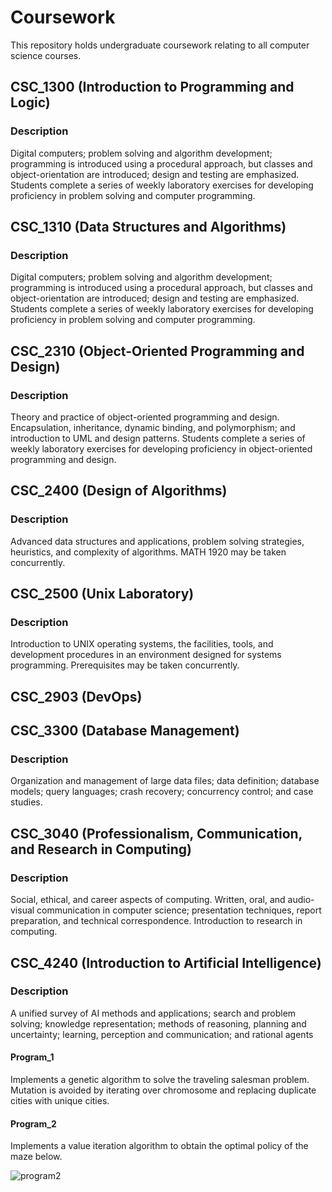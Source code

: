 # Coursework
This repository holds undergraduate coursework relating to all computer science courses.

## CSC_1300 (Introduction to Programming and Logic)
### Description 
Digital computers; problem solving and algorithm development; programming is introduced using a procedural approach, but classes and object-orientation are introduced; design and testing are emphasized.  Students complete a series of weekly laboratory exercises for developing proficiency in problem solving and computer programming.

## CSC_1310 (Data Structures and Algorithms)
### Description 
Digital computers; problem solving and algorithm development; programming is introduced using a procedural approach, but classes and object-orientation are introduced; design and testing are emphasized.  Students complete a series of weekly laboratory exercises for developing proficiency in problem solving and computer programming.

## CSC_2310 (Object-Oriented Programming and Design)
### Description 
Theory and practice of object-oriented programming and design. Encapsulation, inheritance, dynamic binding, and polymorphism; and introduction to UML and design patterns. Students complete a series of weekly laboratory exercises for developing proficiency in object-oriented programming and design.

## CSC_2400 (Design of Algorithms)
### Description 
Advanced data structures and applications, problem solving strategies, heuristics, and complexity of algorithms.  MATH 1920 may be taken concurrently.

## CSC_2500 (Unix Laboratory)
### Description 
Introduction to UNIX operating systems, the facilities, tools, and development procedures in an environment designed for systems programming.  Prerequisites may be taken concurrently.

## CSC_2903 (DevOps)

## CSC_3300 (Database Management)
### Description 
Organization and management of large data files; data definition; database models; query languages; crash recovery; concurrency control; and case studies.

## CSC_3040 (Professionalism, Communication, and Research in Computing)
### Description 
Social, ethical, and career aspects of computing.  Written, oral, and audio-visual communication in computer science; presentation techniques, report preparation, and technical correspondence.  Introduction to research in computing.

## CSC_4240 (Introduction to Artificial Intelligence)
### Description 
A unified survey of AI methods and applications; search and problem solving; knowledge representation; methods of reasoning, planning and uncertainty; learning, perception and communication; and rational agents
#### Program_1
Implements a genetic algorithm to solve the traveling salesman problem. Mutation is avoided by iterating over chromosome and replacing duplicate cities with unique cities.
#### Program_2
Implements a value iteration algorithm to obtain the optimal policy of the maze below. 

![program2](https://github.com/jacobmaniscalco/Coursework/blob/master/include/Program2_pic.png)


